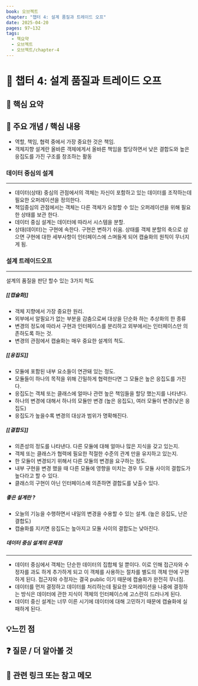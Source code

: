 ```yaml
---
book: 오브젝트
chapter: "챕터 4: 설계 품질과 트레이드 오프"
date: 2025-04-20
pages: 97~132
tags:
  - 책요약
  - 오브젝트
  - 오브젝트/chapter-4
---
```


# 📖 챕터 4: 설계 품질과 트레이드 오프


## 🧠 핵심 요약

## 🧰 주요 개념 / 핵심 내용 
-  역할, 책임, 협력 중에서 가장 중요한 것은 책임. 
- 객체지향 설계란 올바른 객체에게서 올바른 책임을 할당하면서 낮은 결합도와 높은 응집도를 가진 구조를 창조하는 활동 
### 데이터 중심의 설계 
--- 
 - 데이터(상태) 중심의 관점에서의 객체는 자신이 포함하고 있는 데이터를 조작하는데 필요한 오퍼레이션을 정의한다. 
 - 책임중심의 관점에서는 객체는 다른 객체가 요청할 수 있는 오퍼레이션을 위해 필요한 상태를 보관 한다.
 - 데이터 중심 설계는 데이터에 따라서 시스템을 분할. 
 - 상태(데이터)는 구현에 속한다. 구현은 변하기 쉬움. 상태를 객체 분할의 축으로 삼으면 구현에 대한 세부사항이 인터페이스에 스며들게 되어 캡슐화의 원칙이 무너지게 됨.  
### 설계 트레이드오프 
---
설계의 품질을 판단 할수 있는 3가지 척도 
##### [[캡슐화]]
- 객체 지향에서 가장 중요한 원리.
- 외부에서 알필요가 없는 부분을 감춤으로써 대상을 단순화 하는 추상화의 한 종류 
- 변경의 정도에 따라서 구현과 인터페이스를 분리하고 외부에서는 인터페이스만 의존하도록 하는 것. 
- 변경의 관점에서 캡슐화는 매우 중요한 설계의 척도. 
##### [[응집도]] 
- 모듈에 포함된 내부 요소들이 연관돼 있는 정도. 
- 모듈들이 하나의 목적을 위해 긴밀하게 협력한다면 그 모듈은 높은 응집도를 가진다. 
- 응집도는 객체 또는 클래스에 얼마나 관련 높은 책임들을 할당 했는지를 나타낸다. 
- 하나의 변경에 대해서 하나의 모듈만 변경 (높은 응집도), 여러 모듈이 변경(낮은 응집도)
- 응집도가 높을수록 변경의 대상과 범위가 명확해진다. 
##### [[결합도]] 
- 의존성의 정도를 나타낸다. 다른 모듈에 대해 얼마나 많은 지식을 갖고 있는지. 
- 객체 또는 클래스가 협력에 필요한 적절한 수준의 관계 만을 유지하고 있는지. 
- 한 모듈이 변경되기 위해서 다른 모듈의 변경을 요구하는 정도. 
- 내부 구현을 변경 했을 때 다른 모듈에 영향을 미치는 경우 두 모듈 사이의 결합도가 높다라고 할 수 있다. 
- 클래스의 구현이 아닌 인터페이스에 의존하면 결합도를 낮출수 있다. 
##### 좋은 설계란 ? 
- 오늘의 기능을 수행하면서 내일의 변경을 수용할 수 있는 설계. (높은 응집도, 난은 결합도)
- 캡슐화를 지키면 응집도는 높아지고 모듈 사이의 결합도는 낮아진다. 

##### 데이터 중심 설계의 문제점 
--- 
- 데이터 중심에서 객체는 단순한 데이터의 집합체 일 뿐이다. 이로 인해 접근자와 수정자를 과도 하게 추가하게 되고  이 객체를 사용하는 절차를 별도의 객체 안에 구현하게 된다. 접근자와 수정자는 결국 public 이기 때문에 캡슐화가 완전히 무너짐. 
- 데이터를 먼저 결정하고 데이터를 처리하는데 필요한 오퍼레이션을 나중에 결정하는 방식은 데이터에 관한 지식이 객체의 인터페이스에 고스란히 드러나게 된다. 
- 데이터 중신 설계는 너무 이른 시기에 데이터에 대해 고민하기 때문에 캡슐화에 실패하게 된다. 

## 💡느낀 점  

## ❓ 질문 / 더 알아볼 것 

## 📌 관련 링크 또는 참고 메모 


